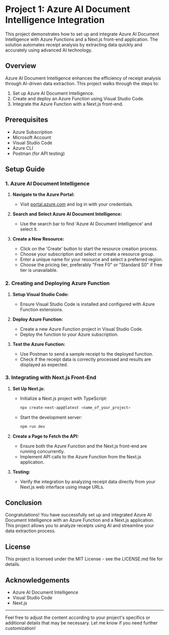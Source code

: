 # Project 1: Azure AI Document Intelligence Integration

This project demonstrates how to set up and integrate Azure AI Document Intelligence with Azure Functions and a Next.js front-end application. The solution automates receipt analysis by extracting data quickly and accurately using advanced AI technology.

## Overview

Azure AI Document Intelligence enhances the efficiency of receipt analysis through AI-driven data extraction. This project walks through the steps to:

1. Set up Azure AI Document Intelligence.
2. Create and deploy an Azure Function using Visual Studio Code.
3. Integrate the Azure Function with a Next.js front-end.

## Prerequisites

- Azure Subscription
- Microsoft Account
- Visual Studio Code
- Azure CLI
- Postman (for API testing)

## Setup Guide

### 1. Azure AI Document Intelligence

1. **Navigate to the Azure Portal:**
   - Visit [portal.azure.com](https://portal.azure.com) and log in with your credentials.

2. **Search and Select Azure AI Document Intelligence:**
   - Use the search bar to find 'Azure AI Document Intelligence' and select it.

3. **Create a New Resource:**
   - Click on the 'Create' button to start the resource creation process.
   - Choose your subscription and select or create a resource group.
   - Enter a unique name for your resource and select a preferred region.
   - Choose the pricing tier, preferably "Free F0" or "Standard S0" if free tier is unavailable.

### 2. Creating and Deploying Azure Function

1. **Setup Visual Studio Code:**
   - Ensure Visual Studio Code is installed and configured with Azure Function extensions.

2. **Deploy Azure Function:**
   - Create a new Azure Function project in Visual Studio Code.
   - Deploy the function to your Azure subscription.

3. **Test the Azure Function:**
   - Use Postman to send a sample receipt to the deployed function.
   - Check if the receipt data is correctly processed and results are displayed as expected.

### 3. Integrating with Next.js Front-End

1. **Set Up Next.js:**
   - Initialize a Next.js project with TypeScript:
     ```bash
     npx create-next-app@latest <name_of_your_project>
     ```
   - Start the development server:
     ```bash
     npm run dev
     ```

2. **Create a Page to Fetch the API:**
   - Ensure both the Azure Function and the Next.js front-end are running concurrently.
   - Implement API calls to the Azure Function from the Next.js application.

3. **Testing:**
   - Verify the integration by analyzing receipt data directly from your Next.js web interface using image URLs.

## Conclusion

Congratulations! You have successfully set up and integrated Azure AI Document Intelligence with an Azure Function and a Next.js application. This project allows you to analyze receipts using AI and streamline your data extraction process.

## License

This project is licensed under the MIT License - see the LICENSE.md file for details.

## Acknowledgements

- Azure AI Document Intelligence
- Visual Studio Code
- Next.js

---

Feel free to adjust the content according to your project's specifics or additional details that may be necessary. Let me know if you need further customization!
